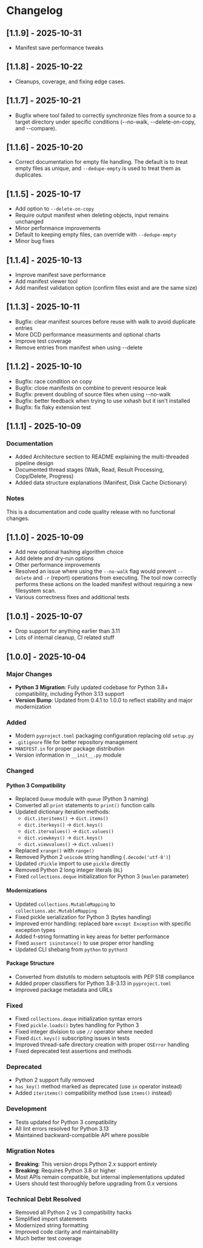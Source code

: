 # Changelog

## [1.1.9] - 2025-10-31
- Manifest save performance tweaks


## [1.1.8] - 2025-10-22
- Cleanups, coverage, and fixing edge cases.


## [1.1.7] - 2025-10-21
- Bugfix where tool failed to correctly synchronize files from a source to a target directory under specific conditions (--no-walk, --delete-on-copy, and --compare).


## [1.1.6] - 2025-10-20
- Correct documentation for empty file handling. The default is to treat empty files as unique, and `--dedupe-empty` is used to treat them as duplicates.


## [1.1.5] - 2025-10-17
- Add option to `--delete-on-copy`
- Require output manifest when deleting objects, input remains unchanged
- Minor performance improvements
- Default to keeping empty files, can override with `--dedupe-empty`
- Minor bug fixes


## [1.1.4] - 2025-10-13
- Improve manifest save performance
- Add manifest viewer tool
- Add manifest validation option (confirm files exist and are the same size)


## [1.1.3] - 2025-10-11
- Bugfix: clear manifest sources before reuse with walk to avoid duplicate entries
- More DCD performance measurments and optional charts
- Improve test coverage
- Remove entries from manifest when using --delete


## [1.1.2] - 2025-10-10
- Bugfix: race condition on copy
- Bugfix: close manifests on combine to prevent resource leak
- Bugfix: prevent doubling of source files when using --no-walk
- Bugfix: better feedback when trying to use xxhash but it isn't installed
- Bugfix: fix flaky extension test


## [1.1.1] - 2025-10-09

### Documentation
- Added Architecture section to README explaining the multi-threaded pipeline design
- Documented thread stages (Walk, Read, Result Processing, Copy/Delete, Progress)
- Added data structure explanations (Manifest, Disk Cache Dictionary)

### Notes
This is a documentation and code quality release with no functional changes.


## [1.1.0] - 2025-10-09
- Add new optional hashing algorithm choice
- Add delete and dry-run options
- Other performance improvements
- Resolved an issue where using the `--no-walk` flag would prevent `--delete` and `-r` (report) operations from executing. The tool now correctly performs these actions on the loaded manifest without requiring a new filesystem scan.
- Various correctness fixes and additional tests


## [1.0.1] - 2025-10-07
- Drop support for anything earlier than 3.11
- Lots of internal cleanup, CI related stuff


## [1.0.0] - 2025-10-04

### Major Changes
- **Python 3 Migration**: Fully updated codebase for Python 3.8+ compatibility, including Python 3.13 support
- **Version Bump**: Updated from 0.4.1 to 1.0.0 to reflect stability and major modernization

### Added
- Modern `pyproject.toml` packaging configuration replacing old `setup.py`
- `.gitignore` file for better repository management  
- `MANIFEST.in` for proper package distribution
- Version information in `__init__.py` module

### Changed
#### Python 3 Compatibility
- Replaced `Queue` module with `queue` (Python 3 naming)
- Converted all `print` statements to `print()` function calls
- Updated dictionary iteration methods:
  - `dict.iteritems()` → `dict.items()`
  - `dict.iterkeys()` → `dict.keys()`
  - `dict.itervalues()` → `dict.values()`
  - `dict.viewkeys()` → `dict.keys()`
  - `dict.viewvalues()` → `dict.values()`
- Replaced `xrange()` with `range()`
- Removed Python 2 `unicode` string handling (`.decode('utf-8')`)
- Updated `cPickle` import to use `pickle` directly
- Removed Python 2 long integer literals (`0L`)
- Fixed `collections.deque` initialization for Python 3 (`maxlen` parameter)

#### Modernizations
- Updated `collections.MutableMapping` to `collections.abc.MutableMapping`
- Fixed pickle serialization for Python 3 (bytes handling)
- Improved error handling: replaced bare `except Exception` with specific exception types
- Added f-string formatting in key areas for better performance
- Fixed `assert isinstance()` to use proper error handling
- Updated CLI shebang from `python` to `python3`

#### Package Structure
- Converted from distutils to modern setuptools with PEP 518 compliance
- Added proper classifiers for Python 3.8-3.13 in `pyproject.toml`
- Improved package metadata and URLs

### Fixed
- Fixed `collections.deque` initialization syntax errors
- Fixed `pickle.loads()` bytes handling for Python 3
- Fixed integer division to use `//` operator where needed
- Fixed `dict.keys()` subscripting issues in tests
- Improved thread-safe directory creation with proper `OSError` handling
- Fixed deprecated test assertions and methods

### Deprecated
- Python 2 support fully removed
- `has_key()` method marked as deprecated (use `in` operator instead)
- Added `iteritems()` compatibility method (use `items()` instead)

### Development
- Tests updated for Python 3 compatibility
- All lint errors resolved for Python 3.13
- Maintained backward-compatible API where possible

### Migration Notes
- **Breaking**: This version drops Python 2.x support entirely
- **Breaking**: Requires Python 3.8 or higher
- Most APIs remain compatible, but internal implementations updated
- Users should test thoroughly before upgrading from 0.x versions

### Technical Debt Resolved
- Removed all Python 2 vs 3 compatibility hacks
- Simplified import statements
- Modernized string formatting
- Improved code clarity and maintainability
- Much better test coverage
